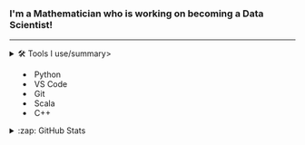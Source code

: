 ### I'm a Mathematician who is working on becoming a Data Scientist!

<!--
**hbenedek/hbenedek** is a ✨ _special_ ✨ repository because its `README.md` (this file) appears on your GitHub profile.

Here are some ideas to get you started:

- 🔭 I’m currently working on ...
- 🌱 I’m currently learning ...
- 👯 I’m looking to collaborate on ...
- 🤔 I’m looking for help with ...
- 💬 Ask me about ...
- 📫 How to reach me: ...
- 😄 Pronouns: ...
- ⚡ Fun fact: ...
-->

---
<details>
  <summary>🛠️ Tools I use/summary>
  <ul>
  <li>Python</li>
  <li>VS Code</li>
  <li>Git</li>
  <li>Scala</li>
  <li>C++</li>
</ul>
</details>
<details>
  <summary>:zap: GitHub Stats</summary>
  
![hbenedek GitHub stats](https://github-readme-stats.vercel.app/api?username=hbenedek&show_icons=true&theme=dark)
[![Top Langs](https://github-readme-stats.vercel.app/api/top-langs/?username=hbenedek&layout=compact&theme=dark)]
</details>

